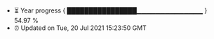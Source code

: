 - ⏳ Year progress { ████████████████▁▁▁▁▁▁▁▁▁▁▁▁▁▁ } 54.97 %
- ⏰ Updated on Tue, 20 Jul 2021 15:23:50 GMT

